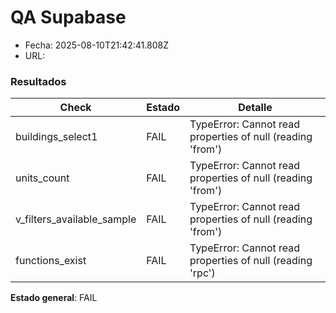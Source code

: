 # QA Supabase

- Fecha: 2025-08-10T21:42:41.808Z
- URL: 

### Resultados

| Check | Estado | Detalle |
|-------|--------|---------|
| buildings_select1 | FAIL | TypeError: Cannot read properties of null (reading 'from') |
| units_count | FAIL | TypeError: Cannot read properties of null (reading 'from') |
| v_filters_available_sample | FAIL | TypeError: Cannot read properties of null (reading 'from') |
| functions_exist | FAIL | TypeError: Cannot read properties of null (reading 'rpc') |

**Estado general**: FAIL